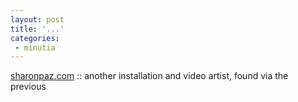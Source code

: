 ```yaml
---
layout: post
title: '...'
categories:
 - minutia
---
```


<a href="http://www.sharonpaz.com/">sharonpaz.com</a> :: another installation and video artist, found via the previous

